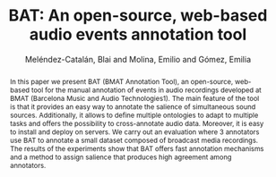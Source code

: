 --- 
title: "BAT: An open-source, web-based audio events annotation tool" 
abstract: "In this paper we present BAT (BMAT Annotation Tool), an open-source, web-based tool for the manual annotation of events in audio recordings developed at BMAT (Barcelona Music and Audio Technologies1). The main feature of the tool is that it provides an easy way to annotate the salience of simultaneous sound sources. Additionally, it allows to define multiple ontologies to adapt to multiple tasks and offers the possibility to cross-annotate audio data. Moreover, it is easy to install and deploy on servers. We carry out an evaluation where 3 annotators use BAT to annotate a small dataset composed of broadcast media recordings. The results of the experiments show that BAT offers fast annotation mechanisms and a method to assign salience that produces high agreement among annotators." 
address: "London" 
author: "Meléndez-Catalán, Blai and Molina, Emilio and Gómez, Emilia"
webAuthor: "Blai Meléndez-Catalán, Emilio Molina, Emilia Gómez" 
booktitle: "Proceedings of the International Web Audio Conference" 
editor: "Thalmann, Florian and Ewert, Sebastian" 
month: "Proceedings of the International Web Audio Conference"
pages: "" 
publisher: "Queen Mary University of London" 
series: "WAC '17"
type: "Poster"  
year: "2017" 
id: "2017_EA_17" 
tags: year2017
media: none 
pdflink: /_data/papers/pdf/2017/2017_17.pdf
ISSN: 2663-5844
---